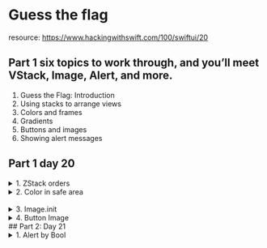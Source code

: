 #  Guess the flag
resource: https://www.hackingwithswift.com/100/swiftui/20

## Part 1 six topics to work through, and you’ll meet VStack, Image, Alert, and more.

1. Guess the Flag: Introduction
1. Using stacks to arrange views
1. Colors and frames
1. Gradients
1. Buttons and images	
1. Showing alert messages


## Part 1 day 20
<details><summary>1. ZStack orders</summary>
<p>

ZStack doesn’t have the concept of spacing because the views overlap, but it does have alignment. So, if you have one large thing and one small thing inside your ZStack, you can make both views align to the top like this: ZStack(alignment: .top) {.

ZStack draws its contents from top to bottom, back to front. This means if you have an image then some text ZStack will draw them in that order, placing the text on top of the image.

</p>
</details>

<details><summary>2. Color in safe area</summary>
<p>

It is critically important that no important content be placed outside the safe area, because it might be hard if not impossible for the user to see. Some views, such as List, allow content to scroll outside the safe area but then add extra insets so the user can scroll things into view.

If your content is just decorative – like our background color here – then extending it outside the safe area is OK.

</p>
</details>
 
 <details><summary>3. Image.init</summary>
 <p>
 
`Image("pencil")` will load an image called “Pencil” that you have added to your project.
`Image(decorative: "pencil")` will load the same image, but won’t read it out for users who have enabled the screen reader. This is useful for images that don’t convey additional important information.
`Image(systemName: "pencil")` will load the pencil icon that is built into iOS. This uses Apple’s SF Symbols icon collection, and you can search for icons you like – download Apple’s free SF Symbols app from the web to see the full set.
 
 </p>
 </details>

<details><summary>4. Button Image</summary>
<p>

Tip: If you find that your images have become filled in with a color, for example showing as solid blue rather than your actual picture, this is probably SwiftUI coloring them to show that they are tappable. To fix the problem, use the renderingMode(.original) modifier to force SwiftUI to show the original image rather than the recolored version.

</p>
</details>
## Part 2: Day 21

<details><summary>1. Alert by Bool</summary>
<p>

We show `alerts` by making their isPresented condition true.
```swift
$showingScore = true // trigger show alert 

.alert(isPresented: $showingScore) {
    Alert(title: Text(scoreTitle),
          message: Text("Your score is \(score)"),
          dismissButton: .cancel())
}
```

</p>
</details>


